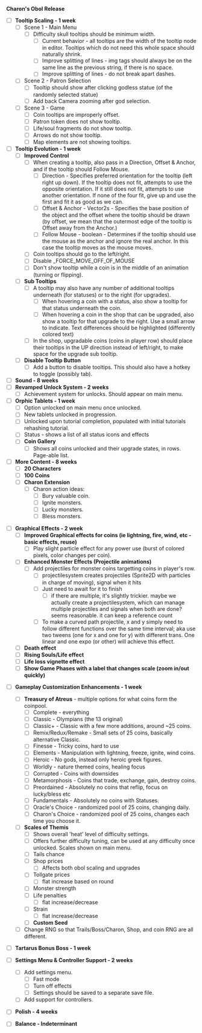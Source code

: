 **Charon's Obol Release**
- [ ] **Tooltip Scaling - 1 week**
	- [ ] Scene 1 - Main Menu
		- [ ] Difficulty skull tooltips should be minimum width.
			- [ ] Current behavior - all tooltips are the width of the tooltip node in editor. Tooltips which do not need this whole space should naturally shrink.
			- [ ] Improve splitting of lines - img tags should always be on the same line as the previous string, if there is no space. 
			- [ ] Improve splitting of lines - do not break apart dashes.
	- [ ] Scene 2 - Patron Selection
		- [ ] Tooltip should show after clicking godless statue (of the randomly selected statue)
		- [ ] Add back Camera zooming after god selection.
	- [ ] Scene 3 - Game
		- [ ] Coin tooltips are improperly offset. 
		- [ ] Patron token does not show tooltip.
		- [ ] Life/soul fragments do not show tooltip.
		- [ ] Arrows do not show tooltip.
		- [ ] Map elements are not showing tooltips.
- [ ] **Tooltip Evolution - 1 week**
	- [ ] **Improved Control**
		- [ ] When creating a tooltip, also pass in a Direction, Offset & Anchor, and if the tooltip should Follow Mouse. 
			- [ ] Direction - Specifies preferred orientation for the tooltip (left right up down). If the tooltip does not fit, attempts to use the opposite orientation. If it still does not fit, attempts to use another orientation. If none of the four fit, give up and use the first and fit it as good as we can. 
			- [ ] Offset & Anchor - Vector2s - Specifies the base position of the object and the offset where the tooltip should be drawn (by offset, we mean that the outermost edge of the tooltip is Offset away from the Anchor.)
			- [ ] Follow Mouse - boolean - Determines if the tooltip should use the mouse as the anchor and ignore the real anchor. In this case the tooltip moves as the mouse moves. 
		- [ ] Coin tooltips should go to the left/right.
		- [ ] Disable _FORCE_MOVE_OFF_OF_MOUSE
		- [ ] Don't show tooltip while a coin is in the middle of an animation (turning or flipping).
	- [ ] **Sub Tooltips**
		- [ ] A tooltip may also have any number of additional tooltips underneath (for statuses) or to the right (for upgrades).
			- [ ] When hovering a coin with a status, also show a tooltip for that status underneath the coin.
			- [ ] When hovering a coin in the shop that can be upgraded, also show a tooltip for that upgrade to the right. Use a small arrow to indicate. Text differences should be highlighted (differently colored text)
		- [ ] In the shop, upgradable coins (coins in player row) should place their tooltips in the UP direction instead of left/right, to make space for the upgrade sub tooltip.
	- [ ] **Disable Tooltip Button**
		- [ ] Add a button to disable tooltips. This should also have a hotkey to toggle (possibly tab).
- [ ] **Sound - 8 weeks**
- [ ] **Revamped Unlock System - 2 weeks**
	- [ ] Achievement system for unlocks. Should appear on main menu.
- [ ] **Orphic Tablets - 1 week**
	- [ ] Option unlocked on main menu once unlocked.
	- [ ] New tablets unlocked in progression.
	- [ ] Unlocked upon tutorial completion, populated with initial tutorials rehashing tutorial.
	- [ ] Status - shows a list of all status icons and effects
	- [ ] **Coin Gallery**
		- [ ] Shows all coins unlocked and their upgrade states, in rows. Page-able list.
- [ ] **More Content - 8 weeks**
	- [ ] **20 Characters**
	- [ ] **100 Coins**
	- [ ] **Charon Extension**
		- [ ] Charon action ideas:
			- [ ] Bury valuable coin.
			- [ ] Ignite monsters.
			- [ ] Lucky monsters.
			- [ ] Bless monsters.
* [ ] **Graphical Effects - 2 week**
	- [ ] **Improved Graphical effects for coins (ie lightning, fire, wind, etc - basic effects, reuse)**
		- [ ] Play slight particle effect for any power use (burst of colored pixels, color changes per coin).
	- [ ] **Enhanced Monster Effects (Projectile animations)**
		- [ ] Add projectiles for monster coins targetting coins in player's row.
			- [ ] projectilesystem creates projectiles (Sprite2D with particles in charge of moving), signal when it hits
			- [ ] Just need to await for it to finish
				- [ ] if there are multiple, it's slightly trickier. maybe we actually create a projectilesystem, which can manage multiple projectiles and signals when both are done? seems reasonable. it can keep a reference count
			- [ ] To make a curved path projectile, x and y simply need to follow different functions over the same time interval; aka use two tweens (one for x and one for y) with different trans. One linear and one expo (or other) will achieve this effect.
	- [ ] **Death effect**
	- [ ] **Rising Souls/Life effect**
	- [ ] **Life loss vignette effect**
	- [ ] **Show Game Phases with a label that changes scale (zoom in/out quickly)**
- [ ] **Gameplay Customization Enhancements - 1 week**
	- [ ] **Treasury of Atreus** - multiple options for what coins form the coinpool.
		- [ ] Complete - everything
		- [ ] Classic - Olympians (the 13 original)
		- [ ] Classic+ - Classic with a few more additions, around ~25 coins.
		- [ ] Remix/Redux/Remake - Small sets of 25 coins, basically alternative Classic.
		- [ ] Finesse - Tricky coins, hard to use
		- [ ] Elements - Manipulation with lightning, freeze, ignite, wind coins.
		- [ ] Heroic - No gods, instead only heroic greek figures.
		- [ ] Worldly - nature themed coins, healing focus
		- [ ] Corrupted - Coins with downsides
		- [ ] Metamorphosis - Coins that trade, exchange, gain, destroy coins.
		- [ ] Preordained - Absolutely no coins that reflip, focus on lucky/bless etc
		- [ ] Fundamentals - Absolutely no coins with Statuses.
		- [ ] Oracle's Choice - randomized pool of 25 coins, changing daily.
		- [ ] Charon's Choice - randomized pool of 25 coins, changes each time you choose it.
	- [ ] **Scales of Themis**
		- [ ] Shows overall 'heat' level of difficulty settings.
		- [ ] Offers further difficulty tuning, can be used at any difficulty once unlocked. Scales shown on main menu.
		- [ ] Tails chance
		- [ ] Shop prices
			- [ ] Affects both obol scaling and upgrades
		- [ ] Tollgate prices
			- [ ] flat increase based on round
		- [ ] Monster strength
		- [ ] Life penalties
			- [ ] flat increase/decrease
		- [ ] Strain
			- [ ] flat increase/decrease
		- [ ] **Custom Seed**
	- [ ] Change RNG so that Trails/Boss/Charon, Shop, and coin RNG are all different.
- [ ] **Tartarus Bonus Boss - 1 week**
- [ ] **Settings Menu & Controller Support - 2 weeks**
	- [ ] Add settings menu.
		- [ ] Fast mode
		- [ ] Turn off effects
		- [ ] Settings should be saved to a separate save file.
	- [ ] Add support for controllers.
- [ ] **Polish - 4 weeks**
- [ ] **Balance - Indeterminant**

